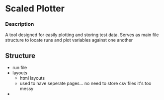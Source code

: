 # Scaled Plotter

### Description
A tool designed for easily plotting and storing test data.
Serves as main file structure to locate runs and plot variables
against one another

## Structure
- run file
- layouts
  - html layouts
  - used to have seperate pages... no need to store csv files it's too messy
- 
